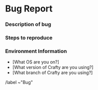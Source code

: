 # Bug Report

<!-- You can leave anything between these brackets in your request, they won't show up when you post it! -->
<!-- If your bug report doesn't really match with one of the questions below, just delete the entire section:

### Heading 

(Description of section)

-->



### Description of bug

<!-- What's the haps? Describe the issue you are encountering here. ```Code blocks``` are your friend. -->

### Steps to reproduce

<!-- Oh no! They're reproducing! Describe the steps to take to make the bug happen. 
If you aren't sure, you may want to join the Discord for support first: https://discordapp.com/invite/S8Q3AKb -->

### Environment Information

*  [What OS are you on?]
*  [What version of Crafty are you using?]
*  [What branch of Crafty are you using?]


/label ~"Bug"
